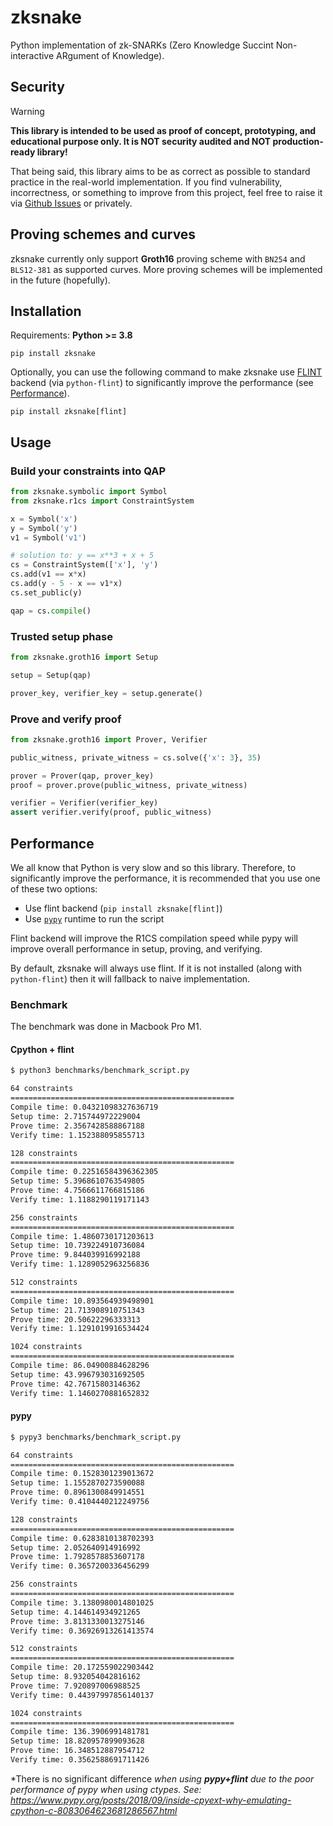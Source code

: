 # zksnake

Python implementation of zk-SNARKs (Zero Knowledge Succint Non-interactive ARgument of Knowledge).

## Security

<!-- prettier-ignore-start -->
> [!WARNING] 
**This library is intended to be used as proof of concept, prototyping, and educational purpose only. It is NOT security audited and NOT production-ready library!**
<!-- prettier-ignore-end -->

That being said, this library aims to be as correct as possible to standard practice in the real-world implementation. If you find vulnerability, incorrectness, or something to improve from this project, feel free to raise it via [Github Issues](https://github.com/Merricx/zksnake/issues) or privately.

## Proving schemes and curves

zksnake currently only support **Groth16** proving scheme with `BN254` and `BLS12-381` as supported curves. More proving schemes will be implemented in the future (hopefully).

## Installation

Requirements: **Python >= 3.8**

```
pip install zksnake
```

Optionally, you can use the following command to make zksnake use [FLINT](https://flintlib.org/) backend (via `python-flint`) to significantly improve the performance (see [Performance](#performance)).

```
pip install zksnake[flint]
```

## Usage

### Build your constraints into QAP

```python
from zksnake.symbolic import Symbol
from zksnake.r1cs import ConstraintSystem

x = Symbol('x')
y = Symbol('y')
v1 = Symbol('v1')

# solution to: y == x**3 + x + 5
cs = ConstraintSystem(['x'], 'y')
cs.add(v1 == x*x)
cs.add(y - 5 - x == v1*x)
cs.set_public(y)

qap = cs.compile()
```

### Trusted setup phase

```python
from zksnake.groth16 import Setup

setup = Setup(qap)

prover_key, verifier_key = setup.generate()
```

### Prove and verify proof

```python
from zksnake.groth16 import Prover, Verifier

public_witness, private_witness = cs.solve({'x': 3}, 35)

prover = Prover(qap, prover_key)
proof = prover.prove(public_witness, private_witness)

verifier = Verifier(verifier_key)
assert verifier.verify(proof, public_witness)
```

## Performance

We all know that Python is very slow and so this library. Therefore, to significantly improve the performance, it is recommended that you use one of these two options:

- Use flint backend (`pip install zksnake[flint]`)
- Use [`pypy`](https://www.pypy.org/) runtime to run the script

Flint backend will improve the R1CS compilation speed while pypy will improve overall performance in setup, proving, and verifying.

By default, zksnake will always use flint. If it is not installed (along with `python-flint`) then it will fallback to naive implementation.

### Benchmark

The benchmark was done in Macbook Pro M1.

#### Cpython + flint

```bash
$ python3 benchmarks/benchmark_script.py

64 constraints
==================================================
Compile time: 0.04321098327636719
Setup time: 2.715744972229004
Prove time: 2.3567428588867188
Verify time: 1.152388095855713

128 constraints
==================================================
Compile time: 0.22516584396362305
Setup time: 5.3968610763549805
Prove time: 4.7566611766815186
Verify time: 1.1188290119171143

256 constraints
==================================================
Compile time: 1.4860730171203613
Setup time: 10.739224910736084
Prove time: 9.844039916992188
Verify time: 1.1289052963256836

512 constraints
==================================================
Compile time: 10.893564939498901
Setup time: 21.713908910751343
Prove time: 20.50622296333313
Verify time: 1.1291019916534424

1024 constraints
==================================================
Compile time: 86.04900884628296
Setup time: 43.996793031692505
Prove time: 42.76715803146362
Verify time: 1.1460270881652832
```

#### pypy

```bash
$ pypy3 benchmarks/benchmark_script.py

64 constraints
==================================================
Compile time: 0.1528301239013672
Setup time: 1.1552870273590088
Prove time: 0.8961300849914551
Verify time: 0.4104440212249756

128 constraints
==================================================
Compile time: 0.6283810138702393
Setup time: 2.052640914916992
Prove time: 1.7928578853607178
Verify time: 0.3657200336456299

256 constraints
==================================================
Compile time: 3.1380980014801025
Setup time: 4.144614934921265
Prove time: 3.8131330013275146
Verify time: 0.36926913261413574

512 constraints
==================================================
Compile time: 20.172559022903442
Setup time: 8.932054042816162
Prove time: 7.920897006988525
Verify time: 0.44397997856140137

1024 constraints
==================================================
Compile time: 136.3906991481781
Setup time: 18.820957899093628
Prove time: 16.348512887954712
Verify time: 0.3562588691711426
```

*There is no significant difference *when using **_pypy+flint_** due to the poor performance of pypy when using ctypes. See: https://www.pypy.org/posts/2018/09/inside-cpyext-why-emulating-cpython-c-8083064623681286567.html*
